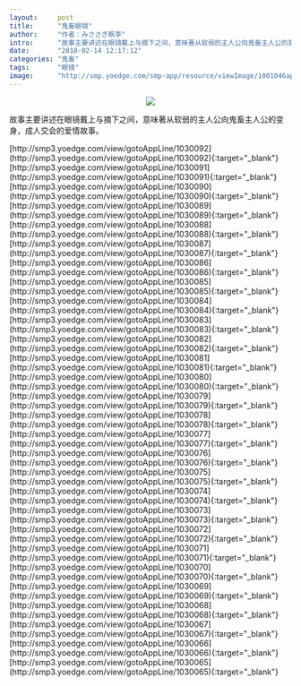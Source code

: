 ```yaml
---
layout:     post
title:      "鬼畜眼镜"
author:     "作者：みささぎ枫李"
intro:      "故事主要讲述在眼镜戴上与摘下之间，意味著从软弱的主人公向鬼畜主人公的变身，成人交会的爱情故事。"
date:       "2018-02-14 12:17:12"
categories: "鬼畜"
tags:       "眼镜"
image:      "http://smp.yoedge.com/smp-app/resource/viewImage/1001046appline.png"
---
```

<div style="text-align: center">
<p><img src="http://smp.yoedge.com/smp-app/resource/viewImage/1001046appline.png"/></p>
</div>
<p class="post-meta">
<span>故事主要讲述在眼镜戴上与摘下之间，意味著从软弱的主人公向鬼畜主人公的变身，成人交会的爱情故事。</span>
</p>
[http://smp3.yoedge.com/view/gotoAppLine/1030092](http://smp3.yoedge.com/view/gotoAppLine/1030092){:target="_blank"}
[http://smp3.yoedge.com/view/gotoAppLine/1030091](http://smp3.yoedge.com/view/gotoAppLine/1030091){:target="_blank"}
[http://smp3.yoedge.com/view/gotoAppLine/1030090](http://smp3.yoedge.com/view/gotoAppLine/1030090){:target="_blank"}
[http://smp3.yoedge.com/view/gotoAppLine/1030089](http://smp3.yoedge.com/view/gotoAppLine/1030089){:target="_blank"}
[http://smp3.yoedge.com/view/gotoAppLine/1030088](http://smp3.yoedge.com/view/gotoAppLine/1030088){:target="_blank"}
[http://smp3.yoedge.com/view/gotoAppLine/1030087](http://smp3.yoedge.com/view/gotoAppLine/1030087){:target="_blank"}
[http://smp3.yoedge.com/view/gotoAppLine/1030086](http://smp3.yoedge.com/view/gotoAppLine/1030086){:target="_blank"}
[http://smp3.yoedge.com/view/gotoAppLine/1030085](http://smp3.yoedge.com/view/gotoAppLine/1030085){:target="_blank"}
[http://smp3.yoedge.com/view/gotoAppLine/1030084](http://smp3.yoedge.com/view/gotoAppLine/1030084){:target="_blank"}
[http://smp3.yoedge.com/view/gotoAppLine/1030083](http://smp3.yoedge.com/view/gotoAppLine/1030083){:target="_blank"}
[http://smp3.yoedge.com/view/gotoAppLine/1030082](http://smp3.yoedge.com/view/gotoAppLine/1030082){:target="_blank"}
[http://smp3.yoedge.com/view/gotoAppLine/1030081](http://smp3.yoedge.com/view/gotoAppLine/1030081){:target="_blank"}
[http://smp3.yoedge.com/view/gotoAppLine/1030080](http://smp3.yoedge.com/view/gotoAppLine/1030080){:target="_blank"}
[http://smp3.yoedge.com/view/gotoAppLine/1030079](http://smp3.yoedge.com/view/gotoAppLine/1030079){:target="_blank"}
[http://smp3.yoedge.com/view/gotoAppLine/1030078](http://smp3.yoedge.com/view/gotoAppLine/1030078){:target="_blank"}
[http://smp3.yoedge.com/view/gotoAppLine/1030077](http://smp3.yoedge.com/view/gotoAppLine/1030077){:target="_blank"}
[http://smp3.yoedge.com/view/gotoAppLine/1030076](http://smp3.yoedge.com/view/gotoAppLine/1030076){:target="_blank"}
[http://smp3.yoedge.com/view/gotoAppLine/1030075](http://smp3.yoedge.com/view/gotoAppLine/1030075){:target="_blank"}
[http://smp3.yoedge.com/view/gotoAppLine/1030074](http://smp3.yoedge.com/view/gotoAppLine/1030074){:target="_blank"}
[http://smp3.yoedge.com/view/gotoAppLine/1030073](http://smp3.yoedge.com/view/gotoAppLine/1030073){:target="_blank"}
[http://smp3.yoedge.com/view/gotoAppLine/1030072](http://smp3.yoedge.com/view/gotoAppLine/1030072){:target="_blank"}
[http://smp3.yoedge.com/view/gotoAppLine/1030071](http://smp3.yoedge.com/view/gotoAppLine/1030071){:target="_blank"}
[http://smp3.yoedge.com/view/gotoAppLine/1030070](http://smp3.yoedge.com/view/gotoAppLine/1030070){:target="_blank"}
[http://smp3.yoedge.com/view/gotoAppLine/1030069](http://smp3.yoedge.com/view/gotoAppLine/1030069){:target="_blank"}
[http://smp3.yoedge.com/view/gotoAppLine/1030068](http://smp3.yoedge.com/view/gotoAppLine/1030068){:target="_blank"}
[http://smp3.yoedge.com/view/gotoAppLine/1030067](http://smp3.yoedge.com/view/gotoAppLine/1030067){:target="_blank"}
[http://smp3.yoedge.com/view/gotoAppLine/1030066](http://smp3.yoedge.com/view/gotoAppLine/1030066){:target="_blank"}
[http://smp3.yoedge.com/view/gotoAppLine/1030065](http://smp3.yoedge.com/view/gotoAppLine/1030065){:target="_blank"}


